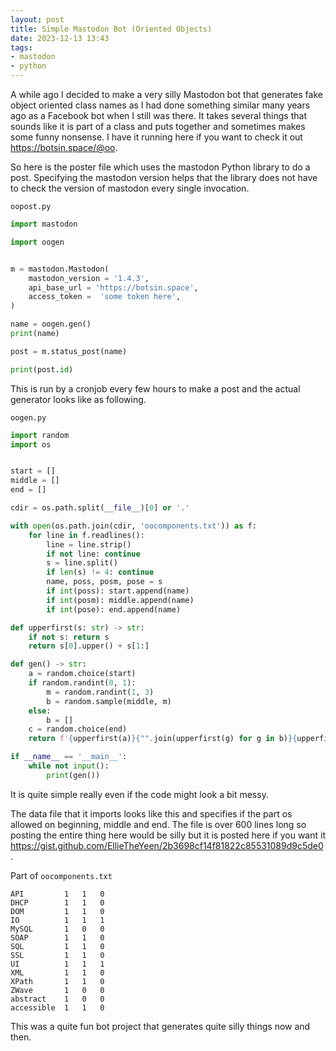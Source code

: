 ```yaml
---
layout: post
title: Simple Mastodon Bot (Oriented Objects)
date: 2023-12-13 13:43
tags:
- mastodon
- python
---
```

A while ago I decided to make a very silly Mastodon bot that generates fake object oriented class names as I had done something similar many years ago as a Facebook bot when I still was there. It takes several things that sounds like it is part of a class and puts together and sometimes makes some funny nonsense. I have it running here if you want to check it out <https://botsin.space/@oo>.

So here is the poster file which uses the mastodon Python library to do a post. Specifying the mastodon version helps that the library does not have to check the version of mastodon every single invocation.

`oopost.py`
```py
import mastodon

import oogen


m = mastodon.Mastodon(
    mastodon_version = '1.4.3',
    api_base_url = 'https://botsin.space',
    access_token =  'some token here',
)

name = oogen.gen()
print(name)

post = m.status_post(name)

print(post.id)
```

This is run by a cronjob every few hours to make a post and the actual generator looks like as following.

`oogen.py`
```py
import random
import os


start = []
middle = []
end = []

cdir = os.path.split(__file__)[0] or '.'

with open(os.path.join(cdir, 'oocomponents.txt')) as f:
    for line in f.readlines():
        line = line.strip()
        if not line: continue
        s = line.split()
        if len(s) != 4: continue
        name, poss, posm, pose = s
        if int(poss): start.append(name)
        if int(posm): middle.append(name)
        if int(pose): end.append(name)

def upperfirst(s: str) -> str:
    if not s: return s
    return s[0].upper() + s[1:]

def gen() -> str:
    a = random.choice(start)
    if random.randint(0, 1):
        m = random.randint(1, 3)
        b = random.sample(middle, m)
    else:
        b = []
    c = random.choice(end)
    return f'{upperfirst(a)}{"".join(upperfirst(g) for g in b)}{upperfirst(c)}'

if __name__ == '__main__':
    while not input():
        print(gen())
```

It is quite simple really even if the code might look a bit messy.

The data file that it imports looks like this and specifies if the part os allowed on beginning, middle and end. The file is over 600 lines long so posting the entire thing here would be silly but it is posted here if you want it <https://gist.github.com/EllieTheYeen/2b3698cf14f81822c85531089d9c5de0>.

Part of `oocomponents.txt`
```
API			1	1	0
DHCP		1	1	0
DOM			1	1	0
IO			1	1	1
MySQL		1	0	0
SOAP		1	1	0
SQL			1	1	0
SSL			1	1	0
UI			1	1	1
XML			1	1	0
XPath		1	1	0
ZWave		1	0	0
abstract	1	0	0
accessible	1	1	0
```

This was a quite fun bot project that generates quite silly things now and then.
